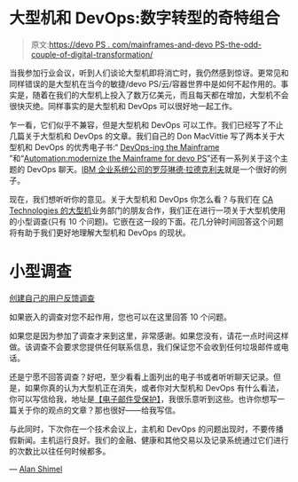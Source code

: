 # 大型机和 DevOps:数字转型的奇特组合

> 原文:[https://devo PS . com/mainframes-and-devo PS-the-odd-couple-of-digital-transformation/](https://devops.com/mainframes-and-devops-the-odd-couple-of-digital-transformation/)

当我参加行业会议，听到人们谈论大型机即将消亡时，我仍然感到惊讶。更常见和同样错误的是大型机在当今的敏捷/devo PS/云/容器世界中是如何不起作用的。事实是，随着在我们的大型机上投入了数万亿美元，而且每天都在增加，大型机不会很快灭绝。同样事实的是大型机和 DevOps 可以很好地一起工作。

乍一看，它们似乎不兼容，但是大型机和 DevOps 可以工作。我们已经写了不止几篇关于大型机和 DevOps 的文章。我们自己的 Don MacVittie 写了两本关于大型机和 DevOps 的优秀电子书:“ [DevOps-ing the Mainframe](https://devops.com/downloads/devops-ing-the-mainframe/) ”和“[Automation:modernize the Mainframe for devo PS](https://devops.com/downloads/automation-modernizing-the-mainframe-for-devops/)”还有一系列关于这个主题的 DevOps 聊天。[IBM 企业系统公司的罗莎琳德·拉德克利夫](https://devops.com/devops-chat-rosalind-radicliffe-ibm-devops-mainframe-systems/)就是一个很好的例子。

现在，我们想听听你的意见。关于大型机和 DevOps 你怎么看？与我们在 [CA Technologies 的大型机](https://www.ca.com/us/why-ca/mainframe.html)业务部门的朋友合作，我们正在进行一项关于大型机使用的小型调查(只有 10 个问题)。它嵌在这一段的下面。花几分钟时间回答这个问题将有助于我们更好地理解大型机和 DevOps 的现状。

# 小型调查

 [创建自己的用户反馈调查](https://www.surveymonkey.com)

如果嵌入的调查对您不起作用，您也可以在这里回答 10 个问题。

如果您是因为参加了调查才来到这里，非常感谢。如果您没有，请花一点时间这样做。该调查不会要求您提供任何联系信息，我们保证您不会收到任何垃圾邮件或电话。

还是宁愿不回答调查？好吧，至少看看上面列出的电子书或者听听聊天记录。但是，如果你真的认为大型机正在消失，或者你对大型机和 DevOps 有什么看法，你可以写信给我，地址是[【电子邮件受保护】](/cdn-cgi/l/email-protection)，我很乐意听到这些。也许你想写一篇关于你的观点的文章？那也很好——给我写信。

与此同时，下次你在一个技术会议上，主机和 DevOps 的问题出现时，不要传播假新闻。主机运行良好。我们的金融、健康和其他交易以及记录系统通过它们进行的次数比以往任何时候都多。

— [Alan Shimel](https://devops.com/author/ashimmy/)